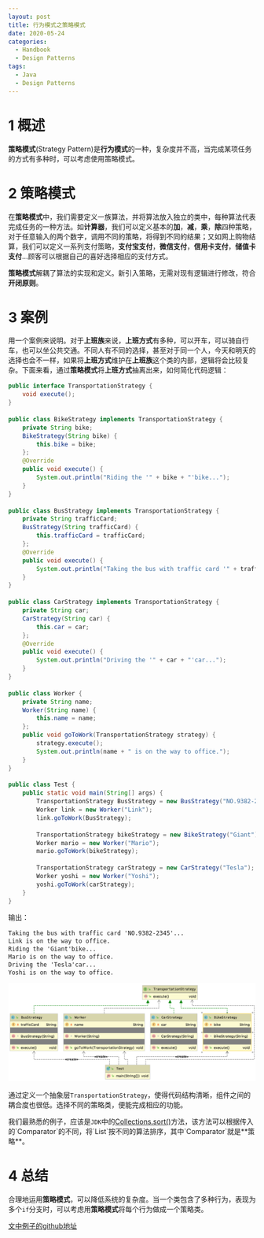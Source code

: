```yaml
---
layout: post
title: 行为模式之策略模式
date: 2020-05-24
categories:
  - Handbook
  - Design Patterns
tags:
  - Java
  - Design Patterns
---
```


# 1 概述

**策略模式**(Strategy Pattern)是**行为模式**的一种，复杂度并不高，当完成某项任务的方式有多种时，可以考虑使用策略模式。

# 2 策略模式

在**策略模式**中，我们需要定义一族算法，并将算法放入独立的类中，每种算法代表完成任务的一种方法。如**计算器**，我们可以定义基本的**加**，**减**，**乘**，**除**四种策略，对于任意输入的两个数字，调用不同的策略，将得到不同的结果；又如网上购物结算，我们可以定义一系列支付策略，**支付宝支付**，**微信支付**，**信用卡支付**，**储值卡支付**...顾客可以根据自己的喜好选择相应的支付方式。

**策略模式**解耦了算法的实现和定义。新引入策略，无需对现有逻辑进行修改，符合**开闭原则**。

# 3 案例

用一个案例来说明。对于**上班族**来说，**上班方式**有多种，可以开车，可以骑自行车，也可以坐公共交通。不同人有不同的选择，甚至对于同一个人，今天和明天的选择也会不一样，如果将**上班方式**维护在**上班族**这个类的内部，逻辑将会比较复杂。下面来看，通过**策略模式**将**上班方式**抽离出来，如何简化代码逻辑：
~~~java
public interface TransportationStrategy {
    void execute();
}

public class BikeStrategy implements TransportationStrategy {
    private String bike;
    BikeStrategy(String bike) {
        this.bike = bike;
    };
    @Override
    public void execute() {
        System.out.println("Riding the '" + bike + "'bike...");
    }
}

public class BusStrategy implements TransportationStrategy {
    private String trafficCard;
    BusStrategy(String trafficCard) {
        this.trafficCard = trafficCard;
    };
    @Override
    public void execute() {
        System.out.println("Taking the bus with traffic card '" + trafficCard + "'...");
    }
}

public class CarStrategy implements TransportationStrategy {
    private String car;
    CarStrategy(String car) {
        this.car = car;
    };
    @Override
    public void execute() {
        System.out.println("Driving the '" + car + "'car...");
    }
}

public class Worker {
    private String name;
    Worker(String name) {
        this.name = name;
    };
    public void goToWork(TransportationStrategy strategy) {
        strategy.execute();
        System.out.println(name + " is on the way to office.");
    }
}

public class Test {
    public static void main(String[] args) {
        TransportationStrategy BusStrategy = new BusStrategy("NO.9382-2345");
        Worker link = new Worker("Link");
        link.goToWork(BusStrategy);

        TransportationStrategy bikeStrategy = new BikeStrategy("Giant");
        Worker mario = new Worker("Mario");
        mario.goToWork(bikeStrategy);

        TransportationStrategy carStrategy = new CarStrategy("Tesla");
        Worker yoshi = new Worker("Yoshi");
        yoshi.goToWork(carStrategy);
    }
}
~~~

输出：
~~~
Taking the bus with traffic card 'NO.9382-2345'...
Link is on the way to office.
Riding the 'Giant'bike...
Mario is on the way to office.
Driving the 'Tesla'car...
Yoshi is on the way to office.
~~~

![uml](/src/img/article-img/Handbook/design%20patterns/behavioral/strategy/uml.png)

通过定义一个抽象层`TransportationStrategy`，使得代码结构清晰，组件之间的耦合度也很低。选择不同的策略类，便能完成相应的功能。

我们最熟悉的例子，应该是`JDK`中的[Collections.sort()](https://docs.oracle.com/javase/7/docs/api/java/util/Collections.html#sort(java.util.List,%20java.util.Comparator))方法，该方法可以根据传入的`Comparator`的不同，将`List`按不同的算法排序，其中`Comparator`就是**策略**。

# 4 总结

合理地运用**策略模式**，可以降低系统的复杂度。当一个类包含了多种行为，表现为多个`if`分支时，可以考虑用**策略模式**将每个行为做成一个策略类。

[文中例子的github地址](https://github.com/chingjustwe/designPattern)